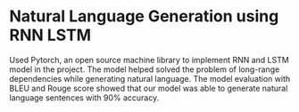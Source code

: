 # Natural Language Generation using RNN LSTM
Used Pytorch, an open source machine library to implement RNN and LSTM model in the project. The model helped solved the problem of long-range dependencies while generating natural language. The model evaluation with BLEU and Rouge score showed that our model was able to generate natural language sentences with 90% accuracy.